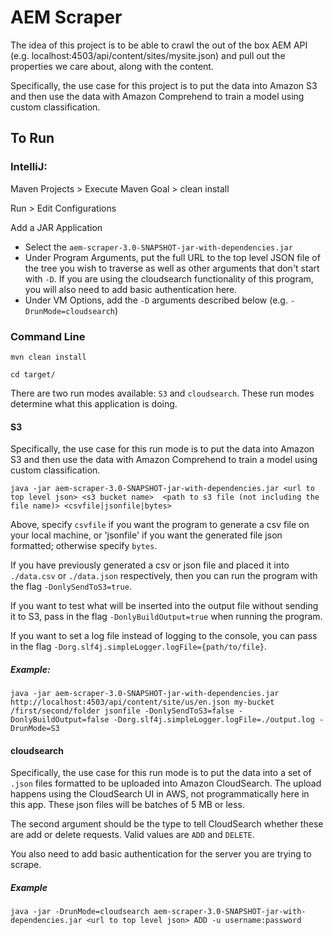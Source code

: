 # AEM Scraper
The idea of this project is to be able to crawl the out of the box AEM API 
(e.g. localhost:4503/api/content/sites/mysite.json) and pull out the properties we care about, along with the content.

Specifically, the use case for this project is to put the data into Amazon S3 and then use the data with
Amazon Comprehend to train a model using custom classification.
## To Run

### IntelliJ:
Maven Projects > Execute Maven Goal > clean install

Run > Edit Configurations

Add a JAR Application
  * Select the `aem-scraper-3.0-SNAPSHOT-jar-with-dependencies.jar`
  * Under Program Arguments, put the full URL to the top level JSON file of the tree you wish to traverse as well as other arguments that don't start with `-D`. If you are using the cloudsearch functionality of this program, you will also need to add basic authentication here.
  * Under VM Options, add the `-D` arguments described below (e.g. `-DrunMode=cloudsearch`)
  
### Command Line
`mvn clean install`

`cd target/`

There are two run modes available: `S3` and `cloudsearch`. These run modes determine what this application is doing.

#### S3
Specifically, the use case for this run mode is to put the data into Amazon S3 and then use the data with
Amazon Comprehend to train a model using custom classification.

`java -jar aem-scraper-3.0-SNAPSHOT-jar-with-dependencies.jar <url to top level json> <s3 bucket name> 
<path to s3 file (not including the file name)> <csvfile|jsonfile|bytes>`

Above, specify `csvfile` if you want the program to generate a csv file on your local machine, or 'jsonfile' if you want the generated file json formatted; otherwise specify `bytes`.

If you have previously generated a csv or json file and placed it into `./data.csv` or `./data.json` respectively, then you can run the program with the 
flag `-DonlySendToS3=true`.

If you want to test what will be inserted into the output file without sending it to S3, pass in the flag
`-DonlyBuildOutput=true` when running the program.

If you want to set a log file instead of logging to the console, you can pass in the flag
`-Dorg.slf4j.simpleLogger.logFile={path/to/file}`.

##### Example:
`java -jar aem-scraper-3.0-SNAPSHOT-jar-with-dependencies.jar http://localhost:4503/api/content/site/us/en.json
 my-bucket /first/second/folder jsonfile -DonlySendToS3=false -DonlyBuildOutput=false
 -Dorg.slf4j.simpleLogger.logFile=./output.log -DrunMode=S3`

#### cloudsearch
Specifically, the use case for this run mode is to put the data into a set of `.json` files formatted to be uploaded
into Amazon CloudSearch. The upload happens using the CloudSearch UI in AWS, not programmatically here in this app.
These json files will be batches of 5 MB or less.

The second argument should be the type to tell CloudSearch whether these are add or delete requests. 
Valid values are `ADD` and `DELETE`.

You also need to add basic authentication for the server you are trying to scrape.

##### Example 
`java -jar -DrunMode=cloudsearch aem-scraper-3.0-SNAPSHOT-jar-with-dependencies.jar <url to top level json> ADD -u username:password`
